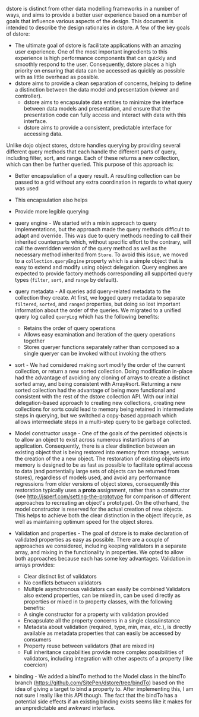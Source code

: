 dstore is distinct from other data modelling frameworks in a number of ways, and aims to provide a better user experience based on a number of goals that influence various aspects of the design. This document is intended to describe the design rationales in dstore. A few of the key goals of dstore:

* The ultimate goal of dstore is facilitate applications with an amazing user experience. One of the most important ingredients to this experience is high performance components that can quickly and smoothly respond to the user. Consequently, dstore places a high priority on ensuring that data can be accessed as quickly as possible with as little overhead as possible.
* dstore aims to provide a clean separation of concerns, helping to define a distinction between the data model and presentation (viewer and controller).
  * dstore aims to encapsulate data entities to minimize the interface between data models and presentation, and ensure that the presentation code can fully access and interact with data with this interface.
  * dstore aims to provide a consistent, predictable interface for accessing data.

Unlike dojo object stores, dstore handles querying by providing several different query methods that each handle the different parts of query, including filter, sort, and range. Each of these returns a new collection, which can then be further queried. This purpose of this approach is:
* Better encapsulation of a query result. A resulting collection can be passed to a grid without any extra coordination in regards to what query was used
* This encapsulation also helps
* Provide more legible querying

* query engine - We started with a mixin approach to query implementations, but the approach made the query methods difficult to adapt and override. This was due to query methods needing to call their inherited counterparts which, without specific effort to the contrary, will call the overridden version of the query method as well as the necessary method inherited from `Store`. To avoid this issue, we moved to a `collection.queryEngine` property which is a simple object that is easy to extend and modify using object delegation. Query engines are expected to provide factory methods corresponding all supported query types (`filter`, `sort`, and `range` by default).

* query metadata - All queries add query-related metadata to the collection they create. At first, we logged query metadata to separate `filtered`, `sorted`, and `ranged` properties, but doing so lost important information about the order of the queries. We migrated to a unified query log called `queryLog` which has the following benefits:
  * Retains the order of query operations
  * Allows easy examination and iteration of the query operations together
  * Stores queryer functions separately rather than composed so a single queryer can be invoked without invoking the others

* sort - We had considered making sort modify the order of the current collection, or return a new sorted collection. Doing modification in-place had the advantage of avoiding any cloning of arrays to create a distinct sorted array, and being consistent with Array#sort. Returning a new sorted collection had the advantage of being more functional and consistent with the rest of the dstore collection API. With our initial delegation-based approach to creating new collections, creating new collections for sorts could lead to memory being retained in intermediate steps in querying, but we switched a copy-based approach which allows intermediate steps in a multi-step query to be garbage collected.

* Model constructor usage - One of the goals of the persisted objects is to allow an object to exist across numerous instantiations of an application. Consequently, there is a clear distinction between an existing object that is being restored into memory from storage, versus the creation of the a new object. The restoration of existing objects into memory is designed to be as fast as possible to facilitate optimal access to data (and pontentially large sets of objects can be returned from stores), regardless of models used, and avoid any performance regressions from older versions of object stores, consequently this restoration typically uses a __proto__ assignment, rather than a constructor (see http://jsperf.com/setting-the-prototype for comparison of different approaches to recreating an object's prototype). On the otherhand, the model constructor is reserved for the actual creation of new objects. This helps to achieve both the clear distinction in the object lifecycle, as well as maintaining optimum speed for the object stores.

* Validation and properties - The goal of dstore is to make declaration of validated properties as easy as possible. There are a couple of approaches we considered, including keeping validators in a separate array, and mixing in the functionality in properties. We opted to allow both approaches because each has some key advantages. Validation in arrays provides:
  * Clear distinct list of validators
  * No conflicts between validators
  * Multiple asynchronous validators can easily be combined
Validators also extend properties, can be mixed in, can be used directly as properties or mixed in to property classes, with the following benefits:
  * A single constructor for a property with validation provided
  * Encapsulate all the property concerns in a single class/instance
  * Metadata about validation (required, type, min, max, etc.), is directly available as metadata properties that can easily be accessed by consumers
  * Property reuse between validators (that are mixed in)
  * Full inheritance capabilities provide more complex possibilities of validators, including integration with other aspects of a property (like coercion)

* binding - We added a bindTo method to the Model class in the bindTo branch (https://github.com/SitePen/dstore/tree/bindTo) based on the idea of giving a target to bind a property to. After implementing this, I am not sure I really like this API though. The fact that the bindTo has a potential side effects if an existing binding exists seems like it makes for an unpredictable and awkward interface.
